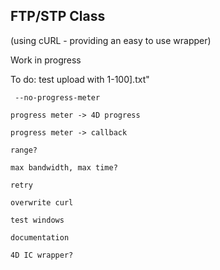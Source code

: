 ## FTP/STP Class
(using cURL - providing an easy to use wrapper)

Work in progress

To do:
	test upload with 1-100].txt"
	
	 --no-progress-meter
	
	progress meter -> 4D progress
	
	progress meter -> callback
	
	range?
	
	max bandwidth, max time?
	
	retry
	
	overwrite curl
	
	test windows
	
	documentation
	
	4D IC wrapper?